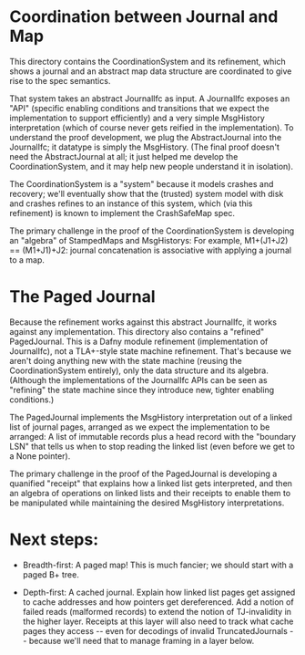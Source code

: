 # Coordination between Journal and Map

This directory contains the CoordinationSystem and its refinement, which shows
a journal and an abstract map data structure are coordinated to give rise to
the spec semantics.

That system takes an abstract JournalIfc as input. A JournalIfc exposes an
"API" (specific enabling conditions and transitions that we expect the implementation
to support efficiently) and a very simple MsgHistory interpretation (which of course never
gets reified in the implementation).  To understand the proof development, we
plug the AbstractJournal into the JournalIfc; it datatype is simply the MsgHistory.
(The final proof doesn't need the AbstractJournal at all; it just helped me develop
the CoordinationSystem, and it may help new people understand it in isolation).

The CoordinationSystem is a "system" because it models crashes and recovery; we'll eventually
show that the (trusted) system model with disk and crashes refines to an
instance of this system, which (via this refinement) is known to implement the CrashSafeMap spec.

The primary challenge in the proof of the CoordinationSystem is developing an "algebra"
of StampedMaps and MsgHistorys: For example, M1+(J1+J2) == (M1+J1)+J2: journal concatenation
is associative with applying a journal to a map.


# The Paged Journal

Because the refinement works against this abstract JournalIfc, it works against
any implementation. This directory also contains a "refined" PagedJournal.
This is a Dafny module refinement (implementation of JournalIfc), not a TLA+-style state
machine refinement. That's because we aren't doing anything new with the state machine
(reusing the CoordinationSystem entirely), only the data structure and its algebra.
(Although the implementations of the JournalIfc APIs can be seen as "refining" the
state machine since they introduce new, tighter enabling conditions.)

The PagedJournal implements the MsgHistory interpretation out of a linked list of journal
pages, arranged as we expect the implementation to be arranged: A list of immutable records
plus a head record with the "boundary LSN" that tells us when to stop reading the linked
list (even before we get to a None pointer).

The primary challenge in the proof of the PagedJournal is developing a quanified "receipt"
that explains how a linked list gets interpreted, and then an algebra of operations on
linked lists and their receipts to enable them to be manipulated while maintaining the
desired MsgHistory interpretations.

# Next steps:

* Breadth-first: A paged map! This is much fancier; we should start with a paged B+ tree.

* Depth-first: A cached journal. Explain how linked list pages get assigned to cache addresses
and how pointers get dereferenced. Add a notion of failed reads (malformed records) to extend
the notion of TJ-invalidity in the higher layer. Receipts at this layer will also need to track
what cache pages they access -- even for decodings of invalid TruncatedJournals -- because
we'll need that to manage framing in a layer below.

